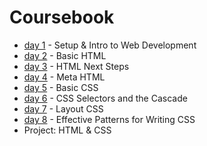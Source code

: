 # Coursebook

- [day 1](day-1) - Setup & Intro to Web Development
- [day 2](day-2) - Basic HTML
- [day 3](day-3) - HTML Next Steps
- [day 4](day-4) - Meta HTML
- [day 5](day-5) - Basic CSS
- [day 6](day-6) - CSS Selectors and the Cascade
- [day 7](day-7) - Layout CSS
- [day 8](day-8) - Effective Patterns for Writing CSS
- Project: HTML & CSS
